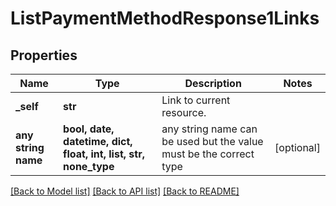 # ListPaymentMethodResponse1Links


## Properties
Name | Type | Description | Notes
------------ | ------------- | ------------- | -------------
**_self** | **str** | Link to current resource. | 
**any string name** | **bool, date, datetime, dict, float, int, list, str, none_type** | any string name can be used but the value must be the correct type | [optional]

[[Back to Model list]](../README.md#documentation-for-models) [[Back to API list]](../README.md#documentation-for-api-endpoints) [[Back to README]](../README.md)



